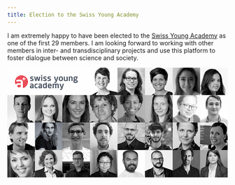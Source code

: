 ```yaml
---
title: Election to the Swiss Young Academy
---
```


I am extremely happy to have been elected to the [Swiss Young Academy](https://swissyoungacademy.ch/en) as one of the first 29 members. I am looking forward to working with other members in inter- and transdisciplinary projects and use this platform to foster dialogue between science and society.

![Swiss Young Academy](/assets/images/swissyoungacademy.png "Swiss Young Academy") 



